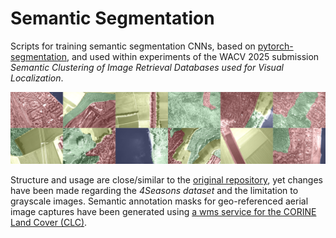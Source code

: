 # Semantic Segmentation

Scripts for training semantic segmentation CNNs, based on [pytorch-segmentation](https://github.com/yassouali/pytorch-segmentation), and used within experiments of the WACV 2025 submission *Semantic Clustering of Image Retrieval Databases used for Visual Localization*.

<p align="center">
    <img src="content/s4s_overview.png" alt="s4s_overview" width="600"/>
</p>

Structure and usage are close/similar to the [original repository](https://github.com/yassouali/pytorch-segmentation?tab=readme-ov-file#training), yet changes have been made regarding the *4Seasons dataset* and the limitation to grayscale images. Semantic annotation masks for geo-referenced aerial image captures have been generated using [a wms service for the CORINE Land Cover (CLC)](https://gdz.bkg.bund.de/index.php/default/wms-corine-land-cover-5-ha-stand-2018-wms-clc5-2018.html).

